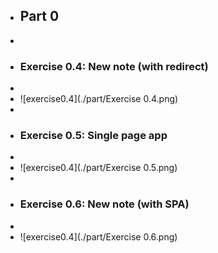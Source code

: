 + ## Part 0
+
+ ### Exercise 0.4: New note (with redirect)
+ 
+ ![exercise0.4](./part/Exercise 0.4.png)
+
+ ### Exercise 0.5: Single page app
+
+ ![exercise0.4](./part/Exercise 0.5.png)
+
+ ### Exercise 0.6: New note (with SPA)
+
+ ![exercise0.4](./part/Exercise 0.6.png)
